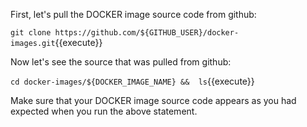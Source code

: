 First, let's pull the DOCKER image source code from github:

`git clone https://github.com/${GITHUB_USER}/docker-images.git`{{execute}}

Now let's see the source that was pulled from github:

`cd docker-images/${DOCKER_IMAGE_NAME} && 
ls`{{execute}}

Make sure that your DOCKER image source code appears as you had expected when you run the above statement.

